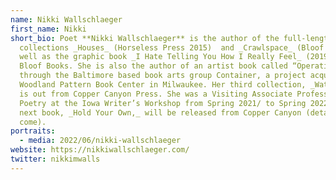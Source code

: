 ```yaml
---
name: Nikki Wallschlaeger
first_name: Nikki
short_bio: Poet **Nikki Wallschlaeger** is the author of the full-length
  collections _Houses_ (Horseless Press 2015)  and _Crawlspace_ (Bloof 2017) as
  well as the graphic book _I Hate Telling You How I Really Feel_ (2019) from
  Bloof Books. She is also the author of an artist book called “Operation USA”
  through the Baltimore based book arts group Container, a project acquired by
  Woodland Pattern Book Center in Milwaukee. Her third collection, _Waterbaby,_
  is out from Copper Canyon Press. She was a Visiting Associate Professor of
  Poetry at the Iowa Writer’s Workshop from Spring 2021/ to Spring 2022. Her
  next book, _Hold Your Own,_ will be released from Copper Canyon (details to
  come).
portraits:
  - media: 2022/06/nikki-wallschlaeger
website: https://nikkiwallschlaeger.com/
twitter: nikkimwalls
---
```

